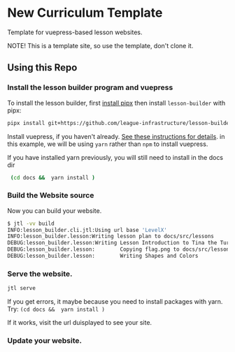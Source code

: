 # New Curriculum Template

Template for vuepress-based lesson websites. 

NOTE! This is a template site, so use the template, don't clone it. 


## Using this Repo


### Install the lesson builder program and vuepress

To install the lesson builder, first [install pipx](https://pipx.pypa.io/latest/installation/) then install
`lesson-builder` with pipx:

```bash
pipx install git+https://github.com/league-infrastructure/lesson-builder.git
```

Install vuepress, if you haven't already.  [See these instructions for details](https://vuepress.vuejs.org/guide/getting-started.html). 
in this example, we will be using `yarn` rather than `npm` to install vuepress.

If you have installed yarn previously, you will still need to install in the docs dir

```bash
 (cd docs &&  yarn install )
 ```


### Build the  Website source

Now you can build your website. 

```bash 
$ jtl -vv build 
INFO:lesson_builder.cli.jtl:Using url base 'LevelX'
INFO:lesson_builder.lesson:Writing lesson plan to docs/src/lessons
DEBUG:lesson_builder.lesson:Writing Lesson Introduction to Tina the Turtle to docs/src/lessons/introduction-to-tina-the-turtle
DEBUG:lesson_builder.lesson:        Copying flag.png to docs/src/lessons/introduction-to-tina-the-turtle
DEBUG:lesson_builder.lesson:        Writing Shapes and Colors
```

### Serve the website. 

```bash
jtl serve
```

If you get errors, it maybe because you need to install packages with yarn. Try: `(cd docs &&  yarn install )`

If it works, visit the url duisplayed to see your site. 


### Update your website. 






